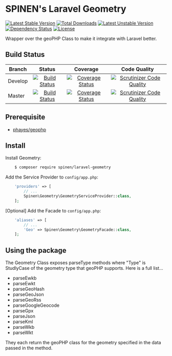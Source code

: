 # SPINEN's Laravel Geometry

[![Latest Stable Version](https://poser.pugx.org/spinen/laravel-geometry/v/stable)](https://packagist.org/packages/spinen/laravel-geometry)
[![Total Downloads](https://poser.pugx.org/spinen/laravel-geometry/downloads)](https://packagist.org/packages/spinen/laravel-geometry)
[![Latest Unstable Version](https://poser.pugx.org/spinen/laravel-geometry/v/unstable)](https://packagist.org/packages/spinen/laravel-geometry)
[![Dependency Status](https://www.versioneye.com/php/spinen:laravel-geometry/0.1.1/badge.svg)](https://www.versioneye.com/php/spinen:laravel-geometry/0.1.1)
[![License](https://poser.pugx.org/spinen/laravel-geometry/license)](https://packagist.org/packages/spinen/laravel-geometry)

Wrapper over the geoPHP Class to make it integrate with Laravel better.

## Build Status

| Branch | Status | Coverage | Code Quality |
| ------ | :----: | :------: | :----------: |
| Develop | [![Build Status](https://travis-ci.org/spinen/laravel-geometry.svg?branch=develop)](https://travis-ci.org/spinen/laravel-geometry) | [![Coverage Status](https://coveralls.io/repos/spinen/laravel-geometry/badge.svg?branch=develop&service=github)](https://coveralls.io/github/spinen/laravel-geometry?branch=develop) | [![Scrutinizer Code Quality](https://scrutinizer-ci.com/g/spinen/laravel-geometry/badges/quality-score.png?b=develop)](https://scrutinizer-ci.com/g/spinen/laravel-geometry/?branch=develop) |
| Master | [![Build Status](https://travis-ci.org/spinen/laravel-geometry.svg?branch=master)](https://travis-ci.org/spinen/laravel-geometry) | [![Coverage Status](https://coveralls.io/repos/spinen/laravel-geometry/badge.svg?branch=master&service=github)](https://coveralls.io/github/spinen/laravel-geometry?branch=master) | [![Scrutinizer Code Quality](https://scrutinizer-ci.com/g/spinen/laravel-geometry/badges/quality-score.png?b=master)](https://scrutinizer-ci.com/g/spinen/laravel-geometry/?branch=master) |

## Prerequisite

* [phayes/geophp](https://github.com/phayes/geoPHP)

## Install

Install Geometry:

```bash
    $ composer require spinen/laravel-geometry
```

Add the Service Provider to `config/app.php`:

```php
    'providers' => [
        // ...
        Spinen\Geometry\GeometryServiceProvider::class,
    ];
```

[Optional] Add the Facade to `config/app.php`:

```php
    'aliases' => [
        // ...
        'Geo' => Spinen\Geometry\GeometryFacade::class,
    ];
```

## Using the package

The Geometry Class exposes parseType methods where "Type" is StudlyCase of the geometry type that geoPHP supports.  Here is a full list...

* parseEwkb
* parseEwkt
* parseGeoHash
* parseGeoJson
* parseGeoRss
* parseGoogleGeocode
* parseGpx
* parseJson
* parseKml
* parseWkb
* parseWkt

They each return the geoPHP class for the geometry specified in the data passed in the method.
